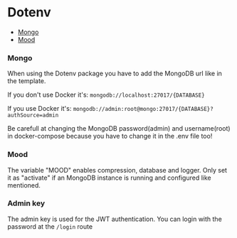 # Dotenv

- [Mongo](mongo)
- [Mood](mood)

### Mongo

When using the Dotenv package you have to add the MongoDB url like in the template.

If you don't use Docker it's: ```mongodb://localhost:27017/{DATABASE}```

If you use Docker it's: ```mongodb://admin:root@mongo:27017/{DATABASE}?authSource=admin```

Be carefull at changing the MongoDB password(admin) and username(root) in docker-compose because you have to change it in the .env file too!

### Mood

The variable "MOOD" enables compression, database and logger. Only set it as "activate" if an MongoDB instance is running and configured like mentioned.

### Admin key

The admin key is used for the JWT authentication. You can login with the password at the ```/login``` route